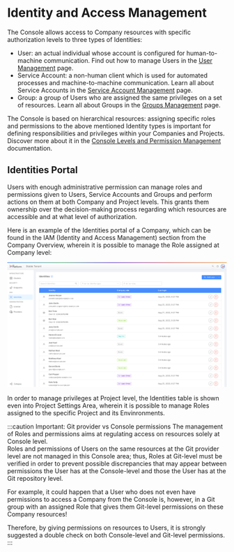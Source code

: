 # Identity and Access Management

The Console allows access to Company resources with specific authorization levels to three types of Identities:
- User: an actual individual whose account is configured for human-to-machine communication. Find out how to manage Users in the [User Management](/development_suite/identity-and-access-management/user-management.md) page. 
- Service Account: a non-human client which is used for automated processes and machine-to-machine communication. Learn all about Service Accounts in the [Service Account Management](/development_suite/identity-and-access-management/service-account-management.md) page. 
- Group: a group of Users who are assigned the same privileges on a set of resources. Learn all about Groups in the [Groups Management](/development_suite/identity-and-access-management/group-management.md) page. 

The Console is based on hierarchical resources: assigning specific roles and permissions to the above mentioned Identity types is important for defining responsibilities and privileges within your Companies and Projects. Discover more about it in the [Console Levels and Permission Management](/development_suite/identity-and-access-management/console-levels-and-permission-management.md) documentation.

## Identities Portal

Users with enough administrative permission can manage roles and permissions given to Users, Service Accounts and Groups and perform actions on them at both Company and Project levels. This grants them ownership over the decision-making process regarding which resources are accessible and at what level of authorization.

Here is an example of the Identities portal of a Company, which can be found in the IAM (Identity and Access Management) section from the Company Overview, wherein it is possible to manage the Role assigned at Company level:  

![Company Identities table](./img/identities_table.png)

In order to manage privileges at Project level, the Identities table is shown even into Project Settings Area, wherein it is possible to manage Roles assigned to the specific Project and its Envinronments.

<!-- TODO: ![Project Identities table](./img/identities_table_on_project.png) -->

:::caution Important: Git provider vs Console permissions
The management of Roles and permissions aims at regulating access on resources solely at Console level.  
Roles and permissions of Users on the same resources at the Git provider level are not managed in this Console area; thus, Roles at Git-level must be verified in order to prevent possible discrepancies that may appear between permissions the User has at the Console-level and those the User has at the Git repository level.

For example, it could happen that a User who does not even have permissions to access a Company from the Console is, however, in a Git group with an assigned Role that gives them Git-level permissions on these Company resources!

Therefore, by giving permissions on resources to Users, it is strongly suggested a double check on both Console-level and Git-level permissions.
:::